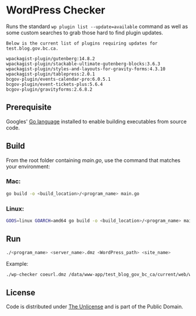 # WordPress Checker

Runs the standard `wp plugin list --update=available` command as well as some custom searches to grab those hard to find plugin updates.

```console
Below is the current list of plugins requiring updates for test.blog.gov.bc.ca.

wpackagist-plugin/gutenberg:14.8.2
wpackagist-plugin/stackable-ultimate-gutenberg-blocks:3.6.3
wpackagist-plugin/styles-and-layouts-for-gravity-forms:4.3.10
wpackagist-plugin/tablepress:2.0.1
bcgov-plugin/events-calendar-pro:6.0.5.1
bcgov-plugin/event-tickets-plus:5.6.4
bcgov-plugin/gravityforms:2.6.8.2
```

## Prerequisite

Googles' [Go language](https://go.dev) installed to enable building executables from source code.

## Build

From the root folder containing *main.go*, use the command that matches your environment:

### Mac:

```bash
go build -o <build_location>/<program_name> main.go
```

### Linux:

```bash
GOOS=linux GOARCH=amd64 go build -o <build_location>/<program_name> main.go
```

## Run

```bash
./<program_name> <server_name>.dmz <WordPress_path> <site_name>
```

Example:

```bash
./wp-checker coeurl.dmz /data/www-app/test_blog_gov_bc_ca/current/web/wp test.blog.gov.bc.ca
```

## License
Code is distributed under [The Unlicense](https://github.com/nausicaan/free/blob/main/LICENSE.md) and is part of the Public Domain.
